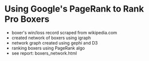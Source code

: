 # Using Google's PageRank to Rank Pro Boxers

- boxer's win/loss record scraped from wikipedia.com
- created network of boxers using igraph
- network graph created using gephi and D3
- ranking boxers using PageRank algo
- see report: boxers_network.html
